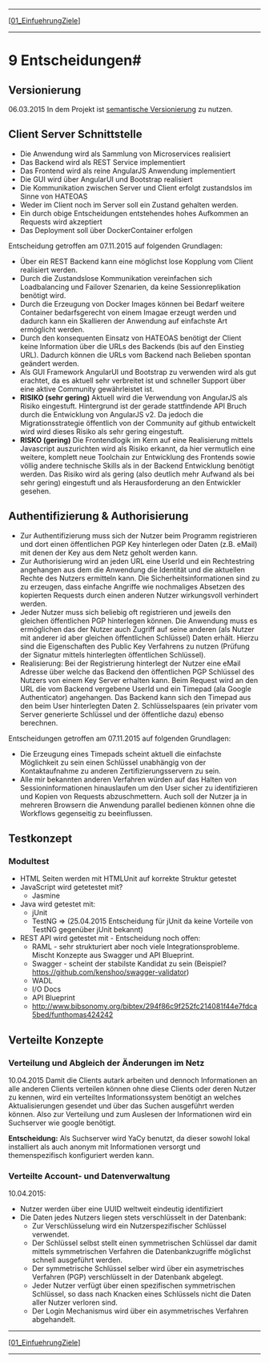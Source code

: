 
---
[[01_EinfuehrungZiele]( 01_EinfuehrungZiele.md)]

---

# 9 Entscheidungen#

## Versionierung
06.03.2015 In dem Projekt ist [semantische Versionierung](semantischeVersionierung.md) zu nutzen.

## Client Server Schnittstelle
* Die Anwendung wird als Sammlung von Microservices realisiert
* Das Backend wird als REST Service implementiert
* Das Frontend wird als reine AngularJS Anwendung implementiert
* Die GUI wird über AngularUI und Bootstrap realisiert
* Die Kommunikation zwischen Server und Client erfolgt zustandslos im Sinne von HATEOAS
* Weder im Client noch im Server soll ein Zustand gehalten werden. 
* Ein durch obige Entscheidungen entstehendes hohes Aufkommen an Requests wird akzeptiert
* Das Deployment soll über DockerContainer erfolgen

Entscheidung getroffen am 07.11.2015 auf folgenden Grundlagen:
* Über ein REST Backend kann eine möglichst lose Kopplung vom Client realisiert werden.
* Durch die Zustandslose Kommunikation vereinfachen sich Loadbalancing und Failover Szenarien, da keine Sessionreplikation benötigt wird.
* Durch die Erzeugung von Docker Images können bei Bedarf weitere Container bedarfsgerecht von einem Imagae erzeugt werden und dadurch kann ein Skallieren der Anwendung auf einfachste Art ermöglicht werden.
* Durch den konsequenten Einsatz von HATEOAS benötigt der Client keine Information über die URLs des Backends (bis auf den Einstieg URL). Dadurch können die URLs vom Backend nach Belieben spontan geändert werden. 
* Als GUI Framework AngularUI und Bootstrap zu verwenden wird als gut erachtet, da es aktuell sehr verbreitet ist und schneller Support über eine aktive Community gewährleistet ist.
* **RISIKO (sehr gering)** Aktuell wird die Verwendung von AngularJS als Risiko eingestuft. Hintergrund ist der gerade stattfindende API Bruch durch die Entwicklung von AngularJS v2. Da jedoch die Migrationsstrategie öffentlich von der Community auf github entwickelt wird wird dieses Risiko als sehr gering eingestuft.
* **RISKO (gering)** Die Frontendlogik im Kern auf eine Realisierung mittels Javascript auszurichten wird als Risiko erkannt, da hier vermutlich eine weitere, komplett neue Toolchain zur Entwicklung des Frontends sowie völlig andere technische Skills als in der Backend Entwicklung benötigt werden. Das Risiko wird als gering (also deutlich mehr Aufwand als bei sehr gering) eingestuft und als Herausforderung an den Entwickler gesehen. 

## Authentifizierung & Authorisierung
* Zur Authentifizierung muss sich der Nutzer beim Programm registrieren und dort einen öffentlichen PGP Key hinterlegen oder Daten (z.B. eMail) mit denen der Key aus dem Netz geholt werden kann.
* Zur Authorisierung wird an jeden URL eine UserId und ein Rechtestring angehangen aus dem die Anwendung die Identität und die aktuellen Rechte des Nutzers ermitteln kann. Die Sicherheitsinformationen sind zu zu erzeugen, dass einfache Angriffe wie nochmaliges Absetzen des kopierten Requests durch einen anderen Nutzer wirkungsvoll verhindert werden. 
* Jeder Nutzer muss sich beliebig oft registrieren und jeweils den gleichen öffentlichen PGP hinterlegen können. Die Anwendung muss es ermöglichen das der Nutzer auch Zugriff auf seine anderen (als Nutzer mit anderer id aber gleichen öffentlichen Schlüssel) Daten erhält. Hierzu sind die Eigenschaften des Public Key Verfahrens zu nutzen (Prüfung der Signatur mittels hinterlegten öffentlichen Schlüssel).
* Realisierung: Bei der Registrierung hinterlegt der Nutzer eine eMail Adresse über welche das Backend den öffentlichen PGP Schlüssel des Nutzers von einem Key Server erhalten kann. Beim Request wird an den URL die vom Backend vergebene UserId und ein Timepad (ala Google Authenticator) angehangen. Das Backend kann sich den Timepad aus den beim User hinterlegten Daten 2. Schlüsselspaares  (ein privater vom Server generierte Schlüssel und der öffentliche dazu) ebenso berechnen.

Entscheidungen getroffen am 07.11.2015 auf folgenden Grundlagen:
* Die Erzeugung eines Timepads scheint aktuell die einfachste Möglichkeit zu sein einen Schlüssel unabhängig von der Kontaktaufnahme zu anderen Zertifizierungsservern zu sein.
* Alle mir bekannten anderen Verfahren würden auf das Halten von Sessioninformationen hinauslaufen um den User sicher zu identifizieren und Kopien von Requests abzuschmettern. Auch soll der Nutzer ja in mehreren Browsern die Anwendung parallel bedienen können ohne die Workflows gegenseitig zu beeinflussen. 



## Testkonzept
### Modultest
* HTML Seiten werden mit HTMLUnit auf korrekte Struktur getestet
* JavaScript wird getetestet mit?
  * Jasmine
* Java wird getestet mit:
  * jUnit
  * TestNG 
=> (25.04.2015 Entscheidung für jUnit da keine Vorteile von TestNG gegenüber jUnit bekannt)
* REST API wird getestet mit - Entscheidung noch offen:
  * RAML - sehr strukturiert aber noch viele Integrationsprobleme. Mischt Konzepte aus Swagger und API Blueprint.
  * Swagger - scheint der stabilste Kandidat zu sein (Beispiel? https://github.com/kenshoo/swagger-validator)
  * WADL
  * I/O Docs
  * API Blueprint
  * http://www.bibsonomy.org/bibtex/294f86c9f252fc214081f44e7fdca5bed/funthomas424242

## Verteilte Konzepte
### Verteilung und Abgleich der Änderungen im Netz ###
10.04.2015 Damit die Clients autark arbeiten und dennoch Informationen an alle anderen Clients verteilen können ohne diese Clients oder deren Nutzer zu kennen, wird ein verteiltes Informationssystem benötigt an welches Aktualisierungen gesendet und über das Suchen ausgeführt werden können. Also zur Verteilung und zum Auslesen der Informationen wird ein Suchserver wie google benötigt. 

**Entscheidung:** Als Suchserver wird YaCy benutzt, da dieser sowohl lokal installiert als auch anonym mit Informationen versorgt und themenspezifisch konfiguriert werden kann.

### Verteilte Account- und Datenverwaltung ###
10.04.2015:
* Nutzer werden über eine UUID weltweit eindeutig identifiziert
* Die Daten jedes Nutzers liegen stets verschlüsselt in der Datenbank:
  * Zur Verschlüsselung wird ein Nutzerspezifischer Schlüssel verwendet. 
  * Der Schlüssel selbst stellt einen symmetrischen Schlüssel dar damit mittels symmetrischen Verfahren die Datenbankzugriffe möglichst schnell ausgeführt werden. 
  * Der symmetrische Schlüssel selber wird über ein asymetrisches Verfahren (PGP) verschlüsselt in der Datenbank abgelegt. 
  * Jeder Nutzer verfügt über einen spezifischen symmetrischen Schlüssel, so dass nach Knacken eines Schlüssels nicht die Daten aller Nutzer verloren sind. 
  * Der Login Mechanismus wird über ein asymmetrisches Verfahren abgehandelt.
 
---
[[01_EinfuehrungZiele]( 01_EinfuehrungZiele.md)]

---


